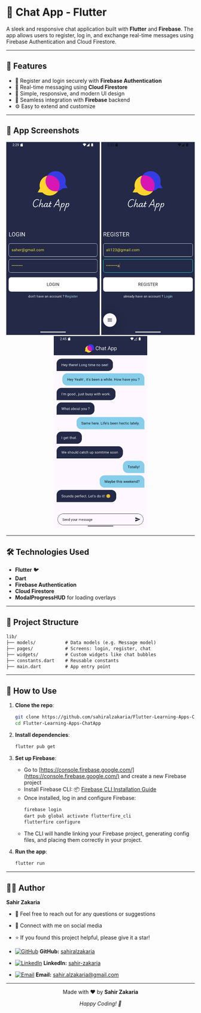 # 💬 Chat App - Flutter

A sleek and responsive chat application built with **Flutter** and **Firebase**. The app allows users to register, log in, and exchange real-time messages using Firebase Authentication and Cloud Firestore.

---

## 🚀 Features

- 🔐 Register and login securely with **Firebase Authentication**  
- 💬 Real-time messaging using **Cloud Firestore**  
- 🎯 Simple, responsive, and modern UI design  
- 📡 Seamless integration with **Firebase** backend  
- ⚙️ Easy to extend and customize  

---

## 📸 App Screenshots

<p align="center">
  <img src="assets/share/1.png" width="250" />
  <img src="assets/share/2.png" width="250" />
  <img src="assets/share/3.png" width="250" />
</p>

---

## 🛠️ Technologies Used

- **Flutter** 🐦  
- **Dart**  
- **Firebase Authentication**  
- **Cloud Firestore**  
- **ModalProgressHUD** for loading overlays  

---


## 📂 Project Structure

```
lib/
├── models/           # Data models (e.g. Message model)
├── pages/            # Screens: login, register, chat
├── widgets/          # Custom widgets like chat bubbles
├── constants.dart    # Reusable constants
├── main.dart         # App entry point
```

---

## 📝 How to Use

1. **Clone the repo**:
   ```bash
   git clone https://github.com/sahiralzakaria/Flutter-Learning-Apps-ChatApp.git
   cd Flutter-Learning-Apps-ChatApp
   ```

2. **Install dependencies**:
   ```bash
   flutter pub get
   ```


3. **Set up Firebase**:
   - Go to [https://console.firebase.google.com/](https://console.firebase.google.com/) and create a new Firebase project
   - Install Firebase CLI:
     📦 [Firebase CLI Installation Guide](https://firebase.google.com/docs/cli)
   - Once installed, log in and configure Firebase:
     ```bash
     firebase login
     dart pub global activate flutterfire_cli
     flutterfire configure
     ```
   - The CLI will handle linking your Firebase project, generating config files, and placing them correctly in your project.

4. **Run the app**:
   ```bash
   flutter run
   ```

---


## 👨‍💻 Author

**Sahir Zakaria**

- 📧 Feel free to reach out for any questions or suggestions
- 🔗 Connect with me on social media
- ⭐ If you found this project helpful, please give it a star!


- [![GitHub](https://img.shields.io/badge/GitHub-100000?style=flat&logo=github&logoColor=white)](https://github.com/sahiralzakaria) **GitHub:** [sahiralzakaria](https://github.com/sahiralzakaria)  
- [![LinkedIn](https://img.shields.io/badge/LinkedIn-0A66C2?style=flat&logo=linkedin&logoColor=white)](https://www.linkedin.com/in/sahir-zakaria-39873531b) **LinkedIn:** [sahir-zakaria](https://www.linkedin.com/in/sahir-zakaria-39873531b)  
- [![Email](https://img.shields.io/badge/Email-D14836?style=flat&logo=gmail&logoColor=white)](mailto:sahir.alzakaria@gmail.com) **Email:** sahir.alzakaria@gmail.com

---

<div align="center">
  <p>Made with ❤️ by <strong>Sahir Zakaria</strong></p>
  <p><em>Happy Coding! 🚀</em></p>
</div>
